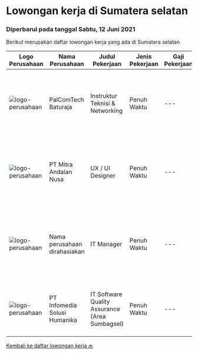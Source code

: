 
  # Lowongan kerja di Sumatera selatan

  ### Diperbarui pada tanggal Sabtu, 12 Juni 2021

  Berikut merupakan daftar lowongan kerja yang ada di Sumatera selatan

  |Logo Perusahaan | Nama Perusahaan | Judul Pekerjaan | Jenis Pekerjaan | Gaji Pekerjaan | Lokasi | Deskripsi | Tanggal diunggah | Pranala |
  | -------------- | --------------- | --------------- | --------- | --------- | -------------- | ------- | ----------- | ----------- |
  |![logo-perusahaan](https://us.123rf.com/450wm/pavelstasevich/pavelstasevich1811/pavelstasevich181101027/112815900-stock-vector-no-image-available-icon-flat-vector.jpg?ver=6)|PalComTech Baturaja|Instruktur Teknisi & Networking|Penuh Waktu|---|Sumatera Selatan|Kualifikasi: Usia maksimal 35 tahun  Pendidikan minimal D3 semua jurusan diutamakan jurusan komputer  Menguasai aplikasi wajib ms office, teknisi dan...|Selasa, 08 Juni 2021|https://www.jobstreet.co.id/id/job/instruktur-teknisi-networking-3550610?token=0~b832dcf6-62c3-42ed-a05b-33cd2bf3e542&sectionRank=1&jobId=jobstreet-id-job-3550610|
|![logo-perusahaan](https://image-service-cdn.seek.com.au/08b08b4d6ec41ffa7721d405fe1174a45e871ed3/ee4dce1061f3f616224767ad58cb2fc751b8d2dc)|PT Mitra Andalan Nusa|UX / UI Designer|Penuh Waktu|---|Sumatera Selatan|Tangung jawab : Mengumpulkan dan evaluaei kebutuhan pengguna Koordinasi dengan atasan dan sesama rekan project  Ilustrasi ide desain rnenggunakan...|Kamis, 10 Juni 2021|https://www.jobstreet.co.id/id/job/ux-ui-designer-3553490?token=0~b832dcf6-62c3-42ed-a05b-33cd2bf3e542&sectionRank=2&jobId=jobstreet-id-job-3553490|
|![logo-perusahaan](https://us.123rf.com/450wm/pavelstasevich/pavelstasevich1811/pavelstasevich181101027/112815900-stock-vector-no-image-available-icon-flat-vector.jpg?ver=6)|Nama perusahaan dirahasiakan|IT Manager|Penuh Waktu|---|Sumatera Selatan|Pendidikan minimal S1 segala jurusan Memiliki pengetahuan mengenai PHP dan bahasa pemrograman lainnya atau menguasai jaringan Gaji negotiable...|Selasa, 25 Mei 2021|https://www.jobstreet.co.id/id/job/it-manager-3537839?token=0~b832dcf6-62c3-42ed-a05b-33cd2bf3e542&sectionRank=3&jobId=jobstreet-id-job-3537839|
|![logo-perusahaan](https://image-service-cdn.seek.com.au/63373d162568ae23aa2bd2a36d347af5a9d4476e/ee4dce1061f3f616224767ad58cb2fc751b8d2dc)|PT Infomedia Solusi Humanika|IT Software Quality Assurance (Area Sumbagsel)|Penuh Waktu|---|Palembang|IT Software Quality Assurance Kualifikasi : Pendidikan minimal S1 Jurusan Teknik Informatika / Ilmu Komputer / Sistem Informasi / Sains &amp;...|Senin, 17 Mei 2021|https://www.jobstreet.co.id/id/job/it-software-quality-assurance-area-sumbagsel-3530949?token=0~b832dcf6-62c3-42ed-a05b-33cd2bf3e542&sectionRank=4&jobId=jobstreet-id-job-3530949|


  [Kembali ke daftar lowongan kerja 🔙](../README.md#daftar-lowongan-kerja)
  